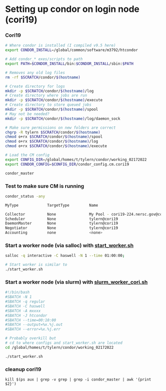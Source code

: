 # Setting up condor on login node (cori19)

### Cori19

```bash
# Where condor is installed (I compiled v9.5 here)
export CONDOR_INSTALL=/global/common/software/m3792/htcondor

# Add condor_* exes/scripts to path
export PATH=$CONDOR_INSTALL/bin:$CONDOR_INSTALL/sbin:$PATH

# Removes any old log files
rm -rf $SCRATCH/condor/$(hostname)

# Create directory for logs
mkdir -p $SCRATCH/condor/$(hostname)/log
# Create directory where jobs are run
mkdir -p $SCRATCH/condor/$(hostname)/execute
# Create directory to store queued jobs
mkdir -p $SCRATCH/condor/$(hostname)/spool
# May not be needed?
mkdir -p $SCRATCH/condor/$(hostname)/log/daemon_sock

# Make sure permissions on new folders are correct
chgrp -R tylern $SCRATCH/condor/$(hostname)
chmod o+rx $SCRATCH/condor/$(hostname)/spool
chmod o+rx $SCRATCH/condor/$(hostname)/log
chmod o+rx $SCRATCH/condor/$(hostname)/execute

# Load the CM config
export CONFIG_DIR=/global/homes/t/tylern/condor/working_02172022
export CONDOR_CONFIG=$CONFIG_DIR/condor_config.cm.cori19

condor_master

```

### Test to make sure CM is running

```bash
condor_status -any

MyType             TargetType         Name

Collector          None               My Pool - cori19-224.nersc.gov@cori19
Scheduler          None               tylern@cori19
DaemonMaster       None               tylern@cori19
Negotiator         None               tylern@cori19
Accounting         none               <none>
```


### Start a worker node (via salloc) with [start_worker.sh](start_worker.sh)

```bash
salloc -q interactive -C haswell -N 1 --time 01:00:00;

# Start worker is similar to
./start_worker.sh
```

### Start a worker node (via slurm) with [slurm_worker_cori.sh](slurm_worker_cori.sh)

```bash
#!/bin/bash
#SBATCH -N 1
#SBATCH -q regular
#SBATCH -C haswell
#SBATCH -A mxxxx
#SBATCH -J htcondor
#SBATCH --time=00:10:00
#SBATCH --output=%x.%j.out
#SBATCH --error=%x.%j.err

# Probably overkill but
# cd to where configs and start_worker.sh are located
cd /global/homes/t/tylern/condor/working_02172022

./start_worker.sh

```

### cleanup cori19

`kill $(ps aux | grep -v grep | grep -i condor_master | awk '{print $2}')`